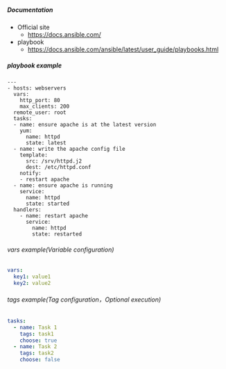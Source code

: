 ##### Documentation

 + Official site
   + https://docs.ansible.com/
 + playbook 
   + https://docs.ansible.com/ansible/latest/user_guide/playbooks.html

##### playbook example
```
---
- hosts: webservers
  vars:
    http_port: 80
    max_clients: 200
  remote_user: root
  tasks:
  - name: ensure apache is at the latest version
    yum:
      name: httpd
      state: latest
  - name: write the apache config file
    template:
      src: /srv/httpd.j2
      dest: /etc/httpd.conf
    notify:
    - restart apache
  - name: ensure apache is running
    service:
      name: httpd
      state: started
  handlers:
    - name: restart apache
      service:
        name: httpd
        state: restarted
```

###### vars example(Variable configuration)
```yaml
vars:
  key1: value1
  key2: value2
```

###### tags example(Tag configuration，Optional execution)
```yaml
tasks:
  - name: Task 1
    tags: task1
    choose: true
  - name: Task 2
    tags: task2
    choose: false
```